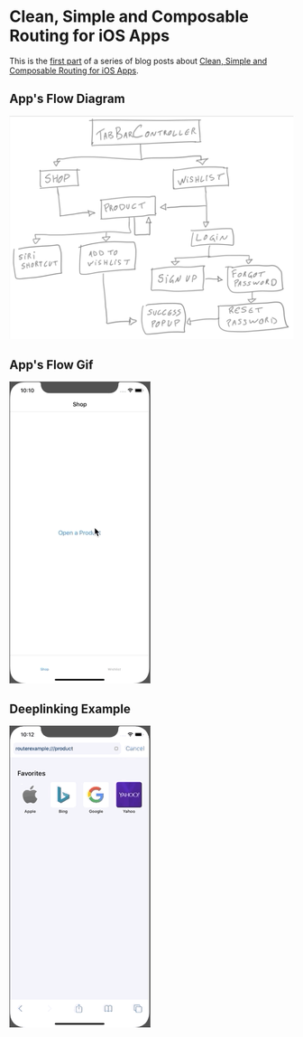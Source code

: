 # Clean, Simple and Composable Routing for iOS Apps

This is the [first part](https://cassiuspacheco.com/clean-simple-and-composable-routing-for-ios-apps-ck7qv6kgo0063zns1gdpgwrue) of a series of blog posts about [Clean, Simple and Composable Routing for iOS Apps](https://hashnode.com/series/clean-simple-and-composable-routing-for-ios-apps-ck7vm42k401n4zis1wu4ar2od).

## App's Flow Diagram

![flow](./Assets/flow.png)

## App's Flow Gif

![flow](./Assets/app.gif)

## Deeplinking Example

![flow](./Assets/deeplink.gif)
